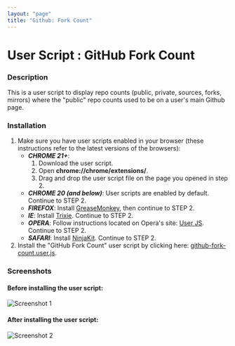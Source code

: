 ```yaml
---
layout: "page"
title: "Github: Fork Count"
---
```

User Script : GitHub Fork Count
===============================

### Description ###

This is a user script to display repo 
counts (public, private, sources, forks, mirrors) where 
the "public" repo counts used to be on a user's main Github page.


### Installation ###

1. Make sure you have user scripts enabled in your browser (these instructions refer to the latest versions of the browsers):  
    * ***CHROME 21+***:
      1. Download the user script.
      2. Open **chrome://chrome/extensions/**.
      3. Drag and drop the user script file on the page you opened in step 2.
    * ***CHROME 20 (and below)***: User scripts are enabled by default. Continue to STEP 2.
    * ***FIREFOX***: Install [GreaseMonkey](https://addons.mozilla.org/en-US/firefox/addon/greasemonkey/), then continue to STEP 2.
    * ***IE***: Install [Trixie](http://www.bhelpuri.net/Trixie/). Continue to STEP 2.
    * ***OPERA***: Follow instructions located on Opera's site: [User JS](http://www.opera.com/docs/userjs/). Continue to STEP 2.
    * ***SAFARI***: Install [NinjaKit](http://d.hatena.ne.jp/os0x/20100612/1276330696). Continue to STEP 2.
2. Install the "GitHub Fork Count" user script by clicking here: [github-fork-count.user.js](https://github.com/skratchdot/github-fork-count.user.js/raw/master/github-fork-count.user.js).  

### Screenshots ###

#### Before installing the user script: ####
  
![Screenshot 1](https://github.com/skratchdot/github-fork-count.user.js/raw/master/images/screen1.gif)
  
#### After installing the user script: ####
  
![Screenshot 2](https://github.com/skratchdot/github-fork-count.user.js/raw/master/images/screen2.gif)
  
  